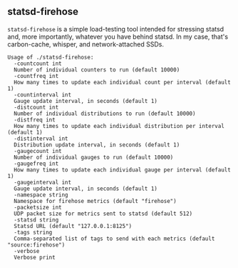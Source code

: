 statsd-firehose
---------------

`statsd-firehose` is a simple load-testing tool intended for stressing statsd
and, more importantly, whatever you have behind statsd. In my case, that's
carbon-cache, whisper, and network-attached SSDs.

    Usage of ./statsd-firehose:
      -countcount int
      Number of individual counters to run (default 10000)
      -countfreq int
      How many times to update each individual count per interval (default 1)
      -countinterval int
      Gauge update interval, in seconds (default 1)
      -distcount int
      Number of individual distributions to run (default 10000)
      -distfreq int
      How many times to update each individual distribution per interval (default 1)
      -distinterval int
      Distribution update interval, in seconds (default 1)
      -gaugecount int
      Number of individual gauges to run (default 10000)
      -gaugefreq int
      How many times to update each individual gauge per interval (default 1)
      -gaugeinterval int
      Gauge update interval, in seconds (default 1)
      -namespace string
      Namespace for firehose metrics (default "firehose")
      -packetsize int
      UDP packet size for metrics sent to statsd (default 512)
      -statsd string
      Statsd URL (default "127.0.0.1:8125")
      -tags string
      Comma-separated list of tags to send with each metrics (default "source:firehose")
      -verbose
      Verbose print